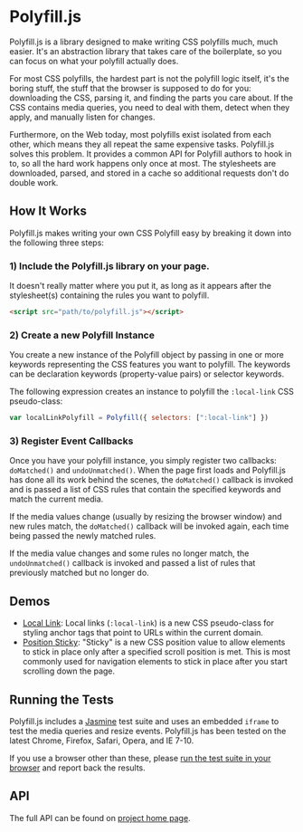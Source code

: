 # Polyfill.js

Polyfill.js is a library designed to make writing CSS polyfills much, much easier. It's an abstraction library that takes care of the boilerplate, so you can focus on what your polyfill actually does.

For most CSS polyfills, the hardest part is not the polyfill logic itself, it's the boring stuff, the stuff that the browser is supposed to do for you: downloading the CSS, parsing it, and finding the parts you care about. If the CSS contains media queries, you need to deal with them, detect when they apply, and manually listen for changes.

Furthermore, on the Web today, most polyfills exist isolated from each other, which means they all repeat the same expensive tasks. Polyfill.js solves this problem. It provides a common API for Polyfill authors to hook in to, so all the hard work happens only once at most. The stylesheets are downloaded, parsed, and stored in a cache so additional requests don't do double work.

## How It Works

Polyfill.js makes writing your own CSS Polyfill easy by breaking it down into the following three steps:

### 1) Include the Polyfill.js library on your page.

It doesn't really matter where you put it, as long as it appears after the stylesheet(s) containing the rules you want to polyfill.

```html
<script src="path/to/polyfill.js"></script>
```

### 2) Create a new Polyfill Instance

You create a new instance of the Polyfill object by passing in one or more keywords representing the CSS features you want to polyfill. The keywords can be declaration keywords (property-value pairs) or selector keywords.

The following expression creates an instance to polyfill the `:local-link` CSS pseudo-class:

```js
var localLinkPolyfill = Polyfill({ selectors: [":local-link"] })
```

### 3) Register Event Callbacks

Once you have your polyfill instance, you simply register two callbacks: `doMatched()` and `undoUnmatched()`. When the page first loads and Polyfill.js has done all its work behind the scenes, the `doMatched()` callback is invoked and is passed a list of CSS rules that contain the specified keywords and match the current media.

If the media values change (usually by resizing the browser window) and new rules match, the `doMatched()` callback will be invoked again, each time being passed the newly matched rules.

If the media value changes and some rules no longer match, the `undoUnmatched()` callback is invoked and passed a list of rules that previously matched but no longer do.

## Demos

* [Local Link](http://philipwalton.github.io/polyfill/demos/local-link): Local links (`:local-link`) is a new CSS pseudo-class for styling anchor tags that point to URLs within the current domain.
* [Position Sticky](http://philipwalton.github.io/polyfill/demos/position-sticky): "Sticky" is a new CSS position value to allow elements to stick in place only after a specified scroll position is met. This is most commonly used for navigation elements to stick in place after you start scrolling down the page.

## Running the Tests

Polyfill.js includes a [Jasmine](https://jasmine.github.io/) test suite and uses an embedded `iframe` to test the media queries and resize events. Polyfill.js has been tested on the latest Chrome, Firefox, Safari, Opera, and IE 7-10.

If you use a browser other than these, please [run the test suite in your browser](http://philipwalton.github.io/polyfill/spec/) and report back the results.

## API

The full API can be found on [project home page](http://philipwalton.github.io/polyfill/#api).
